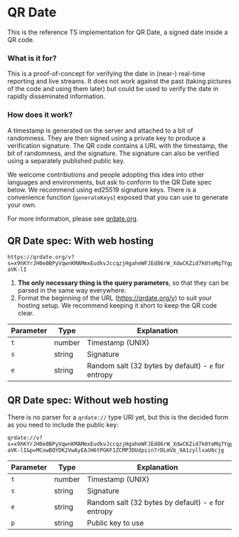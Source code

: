 # QR Date

This is the reference TS implementation for QR Date, a signed date inside a QR code.

### What is it for?

This is a proof-of-concept for verifying the date in (near-) real-time reporting and live streams. It does not work against the past (taking pictures of the code and using them later) but could be used to verify the date in rapidly disseminated information.

### How does it work?

A timestamp is generated on the server and attached to a bit of randomness. They are then signed using a private key to produce a verification signature. The QR code contains a URL with the timestamp, the bit of randomness, and the signature. The signature can also be verified using a separately published public key.

We welcome contributions and people adopting this idea into other languages and environments, but ask to conform to the QR Date spec below. We recommend using ed25519 signature keys. There is a convenience function (`generateKeys`) exposed that you can use to generate your own.

For more information, please see [qrdate.org](https://qrdate.org).

## QR Date spec: With web hosting

```
https://qrdate.org/v?s=x9hKYrJH0e0BPyVqwnKMAMmxEudkvJccqzjHgaheWFJEd86rW_XdwCKZid7k0teMq7Ygp1PfAJhnT64WcyD6CA&t=1646109781467&e=bsCmuR7InOXGSns6vHYEzpJFvLhwqBYVu1g2-aVK-lI
```

1. **The only necessary thing is the query parameters**, so that they can be parsed in the same way everywhere.
2. Format the beginning of the URL (https://qrdate.org/v) to suit your hosting setup. We recommend keeping it short to keep the QR code clear.

Parameter | Type   | Explanation
----------|--------|-------------
`t`       | number | Timestamp (UNIX)
`s`       | string | Signature
`e`       | string | Random salt (32 bytes by default) - `e` for entropy

## QR Date spec: Without web hosting

There is no parser for a `qrdate://` type URI yet, but this is the decided form as you need to include the public key:

```
qrdate://v?s=x9hKYrJH0e0BPyVqwnKMAMmxEudkvJccqzjHgaheWFJEd86rW_XdwCKZid7k0teMq7Ygp1PfAJhnT64WcyD6CA&t=1646109781467&e=bsCmuR7InOXGSns6vHYEzpJFvLhwqBYVu1g2-aVK-lI&p=MCowBQYDK2VwAyEAJH6tPGKF1ZCMP3DUdpiin7rDLmVb_9A1zyllxaU6cjg
```

Parameter | Type   | Explanation
----------|--------|-------------
`t`       | number | Timestamp (UNIX)
`s`       | string | Signature
`e`       | string | Random salt (32 bytes by default) - `e` for entropy
`p`       | string | Public key to use

